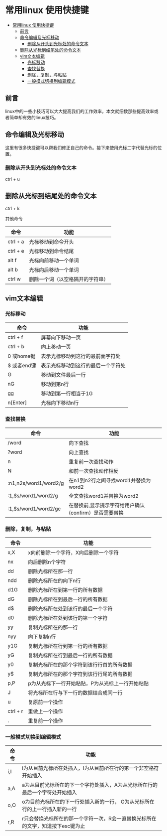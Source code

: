 # 常用linux 使用快捷键
<!-- TOC -->

- [常用linux 使用快捷键](#%E5%B8%B8%E7%94%A8linux-%E4%BD%BF%E7%94%A8%E5%BF%AB%E6%8D%B7%E9%94%AE)
    - [前言](#%E5%89%8D%E8%A8%80)
    - [命令编辑及光标移动](#%E5%91%BD%E4%BB%A4%E7%BC%96%E8%BE%91%E5%8F%8A%E5%85%89%E6%A0%87%E7%A7%BB%E5%8A%A8)
        - [删除从开头到光标处的命令文本](#%E5%88%A0%E9%99%A4%E4%BB%8E%E5%BC%80%E5%A4%B4%E5%88%B0%E5%85%89%E6%A0%87%E5%A4%84%E7%9A%84%E5%91%BD%E4%BB%A4%E6%96%87%E6%9C%AC)
    - [删除从光标到结尾处的命令文本](#%E5%88%A0%E9%99%A4%E4%BB%8E%E5%85%89%E6%A0%87%E5%88%B0%E7%BB%93%E5%B0%BE%E5%A4%84%E7%9A%84%E5%91%BD%E4%BB%A4%E6%96%87%E6%9C%AC)
    - [vim文本编辑](#vim%E6%96%87%E6%9C%AC%E7%BC%96%E8%BE%91)
        - [光标移动](#%E5%85%89%E6%A0%87%E7%A7%BB%E5%8A%A8)
        - [查找替换](#%E6%9F%A5%E6%89%BE%E6%9B%BF%E6%8D%A2)
        - [删除，复制，与粘贴](#%E5%88%A0%E9%99%A4%E5%A4%8D%E5%88%B6%E4%B8%8E%E7%B2%98%E8%B4%B4)
        - [一般模式切换到编辑模式](#%E4%B8%80%E8%88%AC%E6%A8%A1%E5%BC%8F%E5%88%87%E6%8D%A2%E5%88%B0%E7%BC%96%E8%BE%91%E6%A8%A1%E5%BC%8F)

<!-- /TOC -->

## 前言

linux中的一些小技巧可以大大提高我们的工作效率，本文就细数那些提高效率或者简单却有效的linux技巧。

## 命令编辑及光标移动

这里有很多快捷键可以帮我们修正自己的命令。接下来使用光标二字代替光标的位置。

### 删除从开头到光标处的命令文本

 ctrl + u

## 删除从光标到结尾处的命令文本

ctrl + k

其他命令

命令 | 功能
----|-----
ctrl + a| 光标移动到命令开头
ctrl + e|光标移动到命令结尾
alt  f| 光标向前移动一个单词
alt  b|光标向后移动一个单词
ctrl w|删除一个词（以空格隔开的字符串）


## vim文本编辑

### 光标移动

命令 | 功能
----|-----
ctrl + f | 屏幕向下移动一页
ctrl + b | 向上移动一页
0 或home键|表示光标移动到这行的最前面字符处
$ 或者end键|表示光标移动到这行的最后一个字符处
G | 移动到文件最后一行
nG| 移动到第n行
gg |移动到第一行相当于1G
n[Enter] |光标向下移动n行


### 查找替换

命令 | 功能
----|-----
/word| 向下查找
?word |向上查找
n | 重复前一次查找动作
N | 和前一次查找动作相反
:n1,n2s/word1/word2/g|  在n1到n2行之间寻找word1并替换为word2
:1,$s/word1/word2/g|  全文查找word1并替换为word2
:1,$s/word1/word2/gc| 在替换前,显示提示字符给用户确认(confirm）是否需要替换

### 删除，复制，与粘贴
命令 | 功能
----|-----
x,X | x向前删除一个字符，X向后删除一个字符
nx | 向后删除n个字符
dd| 删除光标所在那一行
ndd|  删除光标所在的向下n行
d1G| 删除光标所在到第一行的所有数据
dG | 删除光标所在到最后一行的所有数据
d$ | 删除光标所在处到该行的最后一个字符
d0 | 删除光标所在处到该行的第一个字符
yy| 复制光标所在的那一行
nyy| 向下复制n行
y1G| 复制光标所在行到第一行的所有数据
yG| 复制光标所在行到最后一行的所有数据
y0| 复制光标所在的那个字符到该行行首的所有数据
y$| 复制光标所在的那个字符到该行行尾的所有数据
p,P| p为从光标下一行开始粘贴，P为从光标上一行开始粘贴
J |将光标所在行与下一行的数据结合成同一行
u |复原前一个操作
ctrl + r | 重做上一个操作
. |重复前一个操作

### 一般模式切换到编辑模式

命令 | 功能
----|-----
i,I |i为从目前光标所在处插入，I为从目前所在行的第一个非空格符开始插入
a,A |a为从目前光标所在的下一个字符处插入，A为从光标所在行的最后一个字符处开始插入
o,O |o为目前光标所在的下一行处插入新的一行， O为从光标所在行的上一行插入新的一行
r,R |r只会替换光标所在的那一个字符一次，R会一直替换光标所在的文字，知道按下esc键为止


